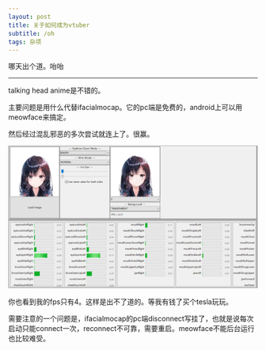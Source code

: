 ```yaml
---
layout: post
title: 关于如何成为vtuber
subtitle: /oh
tags: 杂项
---
```


哪天出个道。咍咍

-----

talking head anime是不错的。

主要问题是用什么代替ifacialmocap。它的pc端是免费的，android上可以用meowface来搞定。

然后经过混乱邪恶的多次尝试就连上了。很赢。

![img](/img/2023-02-03-how-to-be-a-vtuber/img.png)

你也看到我的fps只有4。这样是出不了道的。等我有钱了买个tesla玩玩。

需要注意的一个问题是，ifacialmocap的pc端disconnect写挂了，也就是说每次启动只能connect一次，reconnect不可靠，需要重启。meowface不能后台运行也比较难受。